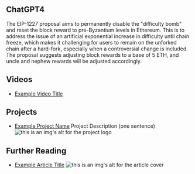 ## ChatGPT4

The EIP-1227 proposal aims to permanently disable the "difficulty bomb" and reset the block reward to pre-Byzantium levels in Ethereum. This is to address the issue of an artificial exponential increase in difficulty until chain freeze, which makes it challenging for users to remain on the unforked chain after a hard-fork, especially when a controversial change is included. The proposal suggests adjusting block rewards to a base of 5 ETH, and uncle and nephew rewards will be adjusted accordingly.

## Videos

- [Example Video Title](https://www.youtube.com/watch?v=TDGq4aeevgY)

## Projects

- [Example Project Name](https://xxxx.xxx/xxxxx) Project Description (one sentence) ![this is an img's alt for the project logo](https://xxxx.xxx/project-logo.xxx)

## Further Reading

- [Example Article Title](https://xxxx.xxx/xxxxx) ![this is an img's alt for the article cover](https://xxxx.xxx/article-cover.xxx)

